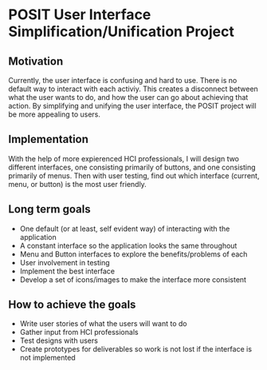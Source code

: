 # POSIT User Interface Simplification/Unification Project #

## Motivation ##
Currently, the user interface is confusing and hard to use.  There is no default way to interact with each activiy.  This creates a disconnect between what the user wants to do, and how the user can go about achieving that action.  By simplifying and unifying the user interface, the POSIT project will be more appealing to users.

## Implementation ##
With the help of more expierenced HCI professionals, I will design two different interfaces, one consisting primarily of buttons, and one consisting primarily of menus.  Then with user testing, find out which interface (current, menu, or button) is the most user friendly.

## Long term goals ##
  * One default (or at least, self evident way) of interacting with the application
  * A constant interface so the application looks the same throughout
  * Menu and Button interfaces to explore the benefits/problems of each
  * User involvement in testing
  * Implement the best interface
  * Develop a set of icons/images to make the interface more consistent

## How to achieve the goals ##
  * Write user stories of what the users will want to do
  * Gather input from HCI professionals
  * Test designs with users
  * Create prototypes for deliverables so work is not lost if the interface is not implemented
